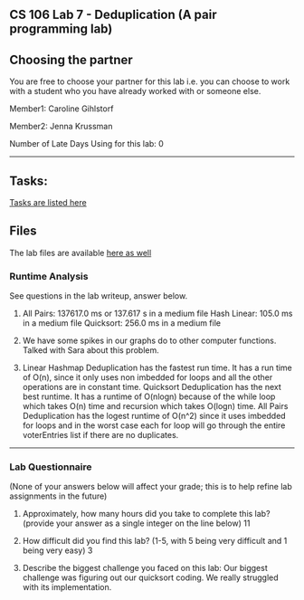 ## CS 106 Lab 7 - Deduplication (A pair programming lab)
## Choosing the partner
You are free to choose your partner for this lab i.e. you can choose to work with a student who you have already worked with or someone else. 

Member1: Caroline Gihlstorf

Member2: Jenna Krussman

Number of Late Days Using for this lab: 0

---
## Tasks: 
[Tasks are listed here](https://github.com/Haverford-College-USA/cs106-lab7/blob/master/Tasks.md)

## Files
The lab files are available [here as well](https://drive.google.com/drive/folders/1m3ZQEFMVSLzL-BC3qnRieLtZEk3r_u3e?usp=sharing) 

### Runtime Analysis

See questions in the lab writeup, answer below.

1. All Pairs: 137617.0 ms or 137.617 s in a medium file
   Hash Linear: 105.0 ms in a medium file
   Quicksort: 256.0 ms in a medium file
   
2. We have some spikes in our graphs do to other computer functions. Talked with Sara about this problem.    
   
3. Linear Hashmap Deduplication has the fastest run time. It has a run time of O(n), since it only uses non imbedded for loops and all the other operations are in constant time. Quicksort Deduplication has the next best runtime. It has a runtime of O(nlogn) because of the while loop which takes O(n) time and recursion which takes O(logn) time. All Pairs Deduplication has the logest runtime of O(n^2) since it uses imbedded for loops and in the worst case each for loop will go through the entire voterEntries list if there are no duplicates.

---

### Lab Questionnaire

(None of your answers below will affect your grade; this is to help refine lab
assignments in the future)

1. Approximately, how many hours did you take to complete this lab? (provide
  your answer as a single integer on the line below) 11

2. How difficult did you find this lab? (1-5, with 5 being very difficult and 1
  being very easy) 3

3. Describe the biggest challenge you faced on this lab: Our biggest challenge was figuring out our quicksort coding. We really struggled with its implementation.
